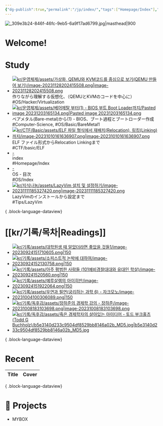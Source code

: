 ```yaml
---
{"dg-publish":true,"permalink":"/jp/index/","tags":["Homepage/Index"],"dgShowBacklinks":"false","dgShowLocalGraph":"false","dgShowFileTree":"false","dgShowToc":"false"}
---
```



![_309e3b24-846f-46fc-9eb5-6a9f17ad6799.jpg|masthead|900](/img/user/kr/data/img/%EB%B8%94%EB%A1%9C%EA%B7%B8%EC%9D%B4%EB%AF%B8%EC%A7%80/_309e3b24-846f-46fc-9eb5-6a9f17ad6799.jpg)
#  Welcome!

# Study
<div class="study-covers">

- [![kr/운영체제/assets/가상화, QEMU와 KVM코드를 중심으로 보기(QEMU 만들어 보기)/image-20231128202415508.png|image-20231128202415508.png](/img/user/kr/%EC%9A%B4%EC%98%81%EC%B2%B4%EC%A0%9C/assets/%EA%B0%80%EC%83%81%ED%99%94,%20QEMU%EC%99%80%20KVM%EC%BD%94%EB%93%9C%EB%A5%BC%20%EC%A4%91%EC%8B%AC%EC%9C%BC%EB%A1%9C%20%EB%B3%B4%EA%B8%B0(QEMU%20%EB%A7%8C%EB%93%A4%EC%96%B4%20%EB%B3%B4%EA%B8%B0)/image-20231128202415508.png)](</jp/OS/作りながら理解する仮想化、（QEMUとKVMのコードを中心に）>)<div class=content-name>作りながら理解する仮想化、（QEMUとKVMのコードを中心に）</div><div class=content-tags>#OS/Hacker/Virtualization</div>
- [![kr/운영체제/assets/베어메탈 부터(1) - BIOS 부트 Boot Loader까지/Pasted image 20231203165134.png|Pasted image 20231203165134.png](/img/user/kr/%EC%9A%B4%EC%98%81%EC%B2%B4%EC%A0%9C/assets/%EB%B2%A0%EC%96%B4%EB%A9%94%ED%83%88%20%EB%B6%80%ED%84%B0(1)%20-%20BIOS%20%EB%B6%80%ED%8A%B8%20Boot%20Loader%EA%B9%8C%EC%A7%80/Pasted%20image%2020231203165134.png)](</jp/OS/ベアメタル(Bare-metal)から(1) - BIOS、ブート過程とブートローダー作成>)<div class=content-name>ベアメタル(Bare-metal)から(1) - BIOS、ブート過程とブートローダー作成</div><div class=content-tags>#Computer-Science, #OS/Basic/BareMetal1</div>
- [![kr/CTF/Basic/assets/ELF 파일 형식에서 재배치(Relocation), 링킹(Linking) 까지/image-20231010161636907.png|image-20231010161636907.png](/img/user/kr/CTF/Basic/assets/ELF%20%ED%8C%8C%EC%9D%BC%20%ED%98%95%EC%8B%9D%EC%97%90%EC%84%9C%20%EC%9E%AC%EB%B0%B0%EC%B9%98(Relocation),%20%EB%A7%81%ED%82%B9(Linking)%20%EA%B9%8C%EC%A7%80/image-20231010161636907.png)](</jp/CTF/Basic/ELF ファイル形式からRelocation Linkingまで>)<div class=content-name>ELF ファイル形式からRelocation Linkingまで</div><div class=content-tags>#CTF/basic/ELF</div>
- [\-](</jp/index>)<div class=content-name>index</div><div class=content-tags>#Homepage/Index</div>
- [\-](</jp/OS/OS - 目次>)<div class=content-name>OS - 目次</div><div class=content-tags>#OS/Index</div>
- [![kr/지식나눔/assets/LazyVim 설치 및 설정하기/image-20231111185327420.png|image-20231111185327420.png](/img/user/kr/%EC%A7%80%EC%8B%9D%EB%82%98%EB%88%94/assets/LazyVim%20%EC%84%A4%EC%B9%98%20%EB%B0%8F%20%EC%84%A4%EC%A0%95%ED%95%98%EA%B8%B0/image-20231111185327420.png)](</jp/知識共有/LazyVimのインストールから設定まで>)<div class=content-name>LazyVimのインストールから設定まで</div><div class=content-tags>#Tips/LazyVim</div>

{ .block-language-dataview}
</div>


# [[kr/기록/목차\|Readings]] 
<div class="book-covers">

- [![kr/기록/assets/대학원생 때 알았더라면 좋았을 것들1/image-20230924151710605.png|150](/img/user/kr/%EA%B8%B0%EB%A1%9D/assets/%EB%8C%80%ED%95%99%EC%9B%90%EC%83%9D%20%EB%95%8C%20%EC%95%8C%EC%95%98%EB%8D%94%EB%9D%BC%EB%A9%B4%20%EC%A2%8B%EC%95%98%EC%9D%84%20%EA%B2%83%EB%93%A41/image-20230924151710605.png)](<kr/기록/대학원/대학원생 때 알았더라면 좋았을 것들/대학원생 때 알았더라면 좋았을 것들1>)
- [![kr/기록/assets/소피스트적 논박에 대하여/image-20230924152130758.png|150](/img/user/kr/%EA%B8%B0%EB%A1%9D/assets/%EC%86%8C%ED%94%BC%EC%8A%A4%ED%8A%B8%EC%A0%81%20%EB%85%BC%EB%B0%95%EC%97%90%20%EB%8C%80%ED%95%98%EC%97%AC/image-20230924152130758.png)](<kr/기록/독후감/소피스트적 논박에 대하여>)
- [![kr/기록/assets/아주 평범한 사람들 (101예비경찰대대와 유대인 학살)/image-202309241520560.png|150](/img/user/kr/%EA%B8%B0%EB%A1%9D/assets/%EC%95%84%EC%A3%BC%20%ED%8F%89%EB%B2%94%ED%95%9C%20%EC%82%AC%EB%9E%8C%EB%93%A4%20(101%EC%98%88%EB%B9%84%EA%B2%BD%EC%B0%B0%EB%8C%80%EB%8C%80%EC%99%80%20%EC%9C%A0%EB%8C%80%EC%9D%B8%20%ED%95%99%EC%82%B4)/image-202309241520560.png)](<kr/기록/독후감/아주 평범한 사람들 (101예비경찰대대와 유대인 학살)>)
- [![kr/기록/assets/예루살렘의 아이히만/image-20230924151922064.png|150](/img/user/kr/%EA%B8%B0%EB%A1%9D/assets/%EC%98%88%EB%A3%A8%EC%82%B4%EB%A0%98%EC%9D%98%20%EC%95%84%EC%9D%B4%ED%9E%88%EB%A7%8C/image-20230924151922064.png)](<kr/기록/독후감/예루살렘의 아이히만>)
- [![kr/기록/assets/우연과 필연(궁리하는 과학 6) - 자크모노/image-20231004100306089.png|150](/img/user/kr/%EA%B8%B0%EB%A1%9D/assets/%EC%9A%B0%EC%97%B0%EA%B3%BC%20%ED%95%84%EC%97%B0(%EA%B6%81%EB%A6%AC%ED%95%98%EB%8A%94%20%EA%B3%BC%ED%95%99%206)%20-%20%EC%9E%90%ED%81%AC%EB%AA%A8%EB%85%B8/image-20231004100306089.png)](<kr/기록/독후감/우연과 필연(궁리하는 과학 6) - 자크모노>)
- [![kr/기록/독후감/assets/장하준의 경제학 강의 - 장하준/image-20231008183103698.png|image-20231008183103698.png](/img/user/kr/%EA%B8%B0%EB%A1%9D/%EB%8F%85%ED%9B%84%EA%B0%90/assets/%EC%9E%A5%ED%95%98%EC%A4%80%EC%9D%98%20%EA%B2%BD%EC%A0%9C%ED%95%99%20%EA%B0%95%EC%9D%98%20-%20%EC%9E%A5%ED%95%98%EC%A4%80/image-20231008183103698.png)](<kr/기록/독후감/장하준의 경제학 강의 - 장하준>)
- [![kr/기록/독후감/assets/죽은 경제학자의 살아있는 아이디어 - 토드 부크홀츠 (Todd G Buchholz)/b5e3140d233c9504df8529bb8146a02b_MD5.jpg|b5e3140d233c9504df8529bb8146a02b_MD5.jpg](/img/user/kr/%EA%B8%B0%EB%A1%9D/%EB%8F%85%ED%9B%84%EA%B0%90/assets/%EC%A3%BD%EC%9D%80%20%EA%B2%BD%EC%A0%9C%ED%95%99%EC%9E%90%EC%9D%98%20%EC%82%B4%EC%95%84%EC%9E%88%EB%8A%94%20%EC%95%84%EC%9D%B4%EB%94%94%EC%96%B4%20-%20%ED%86%A0%EB%93%9C%20%EB%B6%80%ED%81%AC%ED%99%80%EC%B8%A0%20(Todd%20G%20Buchholz)/b5e3140d233c9504df8529bb8146a02b_MD5.jpg)](<kr/기록/독후감/죽은 경제학자의 살아있는 아이디어 - 토드 부크홀츠 (Todd G Buchholz)>)

{ .block-language-dataview}
</div>


# Recent
| Title | Cover |
| ----- | ----- |

{ .block-language-dataview}






# 💼  Projects
- MYBOX

